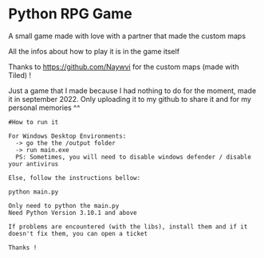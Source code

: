 # Python RPG Game
A small game made with love with a partner that made the custom maps

All the infos about how to play it is in the game itself

Thanks to https://github.com/Naywvi for the custom maps (made with Tiled) !

Just a game that I made because I had nothing to do for the moment, made it in september 2022.
Only uploading it to my github to share it and for my personal memories ^^


```
#How to run it

For Windows Desktop Environments:
  -> go the the /output folder
  -> run main.exe
  PS: Sometimes, you will need to disable windows defender / disable your antivirus
  
Else, follow the instructions bellow:

python main.py

Only need to python the main.py
Need Python Version 3.10.1 and above

If problems are encountered (with the libs), install them and if it doesn't fix them, you can open a ticket

Thanks !
```
